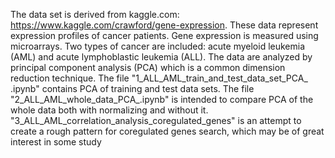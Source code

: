 The data set is derived from kaggle.com: https://www.kaggle.com/crawford/gene-expression.
These data represent expression profiles of cancer patients. 
Gene expression is measured using microarrays. Two types of cancer are included: acute myeloid leukemia (AML)
and acute lymphoblastic leukemia (ALL).
The data are analyzed by principal component analysis (PCA) which is a common dimension reduction technique.
The file "1_ALL_AML_train_and_test_data_set_PCA_ .ipynb" contains PCA of training and test data sets.
The file "2_ALL_AML_whole_data_PCA_.ipynb" is intended to compare PCA of the whole data both with normalizing and without it.
"3_ALL_AML_correlation_analysis_coregulated_genes" is an attempt to create a rough pattern for coregulated genes search, 
which may be of great interest in some study
